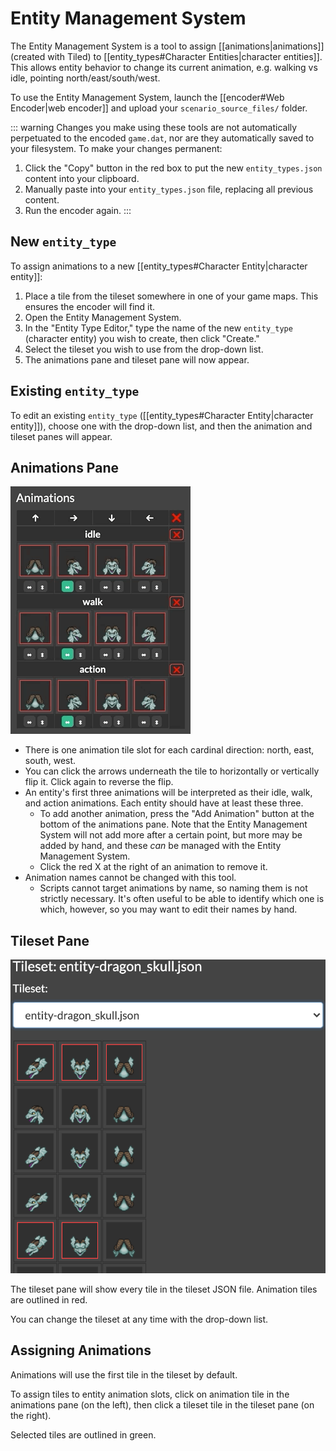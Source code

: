 # Entity Management System

The Entity Management System is a tool to assign [[animations|animations]] (created with Tiled) to [[entity_types#Character Entities|character entities]]. This allows entity behavior to change its current animation, e.g. walking vs idle, pointing north/east/south/west.

To use the Entity Management System, launch the [[encoder#Web Encoder|web encoder]] and upload your `scenario_source_files/` folder.

::: warning
Changes you make using these tools are not automatically perpetuated to the encoded `game.dat`, nor are they automatically saved to your filesystem. To make your changes permanent:

1. Click the "Copy" button in the red box to put the new `entity_types.json` content into your clipboard.
2. Manually paste into your `entity_types.json` file, replacing all previous content.
3. Run the encoder again.
:::

## New `entity_type`

To assign animations to a new [[entity_types#Character Entity|character entity]]:

1. Place a tile from the tileset somewhere in one of your game maps. This ensures the encoder will find it.
2. Open the Entity Management System.
3. In the "Entity Type Editor," type the name of the new `entity_type` (character entity) you wish to create, then click "Create."
4. Select the tileset you wish to use from the drop-down list.
5. The animations pane and tileset pane will now appear.

## Existing `entity_type`

To edit an existing `entity_type` ([[entity_types#Character Entity|character entity]]), choose one with the drop-down list, and then the animation and tileset panes will appear.

## Animations Pane

![the web encoder's animations pane](media/mge-encoder-animation-pane.gif)

- There is one animation tile slot for each cardinal direction: north, east, south, west.
- You can click the arrows underneath the tile to horizontally or vertically flip it. Click again to reverse the flip.
- An entity's first three animations will be interpreted as their idle, walk, and action animations. Each entity should have at least these three.
	- To add another animation, press the "Add Animation" button at the bottom of the animations pane. Note that the Entity Management System will not add more after a certain point, but more may be added by hand, and these *can* be managed with the Entity Management System.
	- Click the red X at the right of an animation to remove it.
- Animation names cannot be changed with this tool.
	- Scripts cannot target animations by name, so naming them is not strictly necessary. It's often useful to be able to identify which one is which, however, so you may want to edit their names by hand.

## Tileset Pane

![the web encoder's tileset pane](media/mge-encoder-tileset-pane.png)

The tileset pane will show every tile in the tileset JSON file. Animation tiles are outlined in red.

You can change the tileset at any time with the drop-down list.

## Assigning Animations

Animations will use the first tile in the tileset by default.

To assign tiles to entity animation slots, click on animation tile in the animations pane (on the left), then click a tileset tile in the tileset pane (on the right).

Selected tiles are outlined in green.

